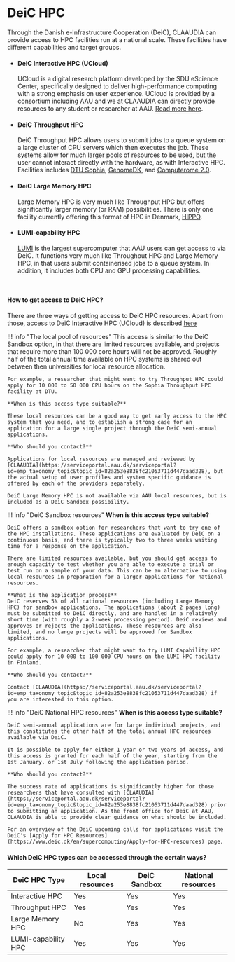 # DeiC HPC

Through the Danish e-Infrastructure Cooperation (DeiC), CLAAUDIA can provide access to HPC facilities run at a national scale. These facilities have different capabilities and target groups.

<div class="grid cards grid-three" markdown>

-   #### DeiC Interactive HPC (UCloud)
  
    UCloud is a digital research platform developed by the SDU eScience Center, specifically designed to deliver high-performance computing with a strong emphasis on user experience. UCloud is provided by a consortium including AAU and we at CLAAUDIA can directly provide resources to any student or researcher at AAU. [Read more here](/ucloud/). 

-   #### DeiC Throughput HPC
    
    DeiC Throughput HPC allows users to submit jobs to a queue system on a large cluster of CPU servers which then executes the job. These systems allow for much larger pools of resources to be used, but the user cannot interact directly with the hardware, as with Interactive HPC. Facilities includes [DTU Sophia](https://dtu-sophia.github.io/docs/), [GenomeDK](https://genome.au.dk/docs/hardware/), and [Computerome 2.0](https://escience.sdu.dk/index.php/type-2-computerome/).

-   #### DeiC Large Memory HPC

    Large Memory HPC is very much like Throughput HPC but offers significantly larger memory (or RAM) possibilities. There is only one facility currently offering this format of HPC in Denmark, [HIPPO](https://docs.hpc-type3.sdu.dk/).
    
-   #### LUMI-capability HPC

    [LUMI](https://www.lumi-supercomputer.eu/) is the largest supercomputer that AAU users can get access to via DeiC. It functions very much like Throughput HPC and Large Memory HPC, in that users submit containerised jobs to a queue system. In addition, it includes both CPU and GPU processing capabilities.
    
</div>

<br> <!-- Just a little break -->

#### How to get access to DeiC HPC?

There are three ways of getting access to DeiC HPC resources. Apart from those, access to DeiC Interactive HPC (UCloud) is described [here](/ucloud/how-to-access/)

!!! info "The local pool of resources"
    This access is similar to the DeiC Sandbox option, in that there are limited resources available, and projects that require more than 100 000 core hours will not be approved. Roughly half of the total annual time available on HPC systems is shared out between then universities for local resource allocation.

    For example, a researcher that might want to try Throughput HPC could apply for 10 000 to 50 000 CPU hours on the Sophia Throughput HPC facility at DTU.

    **When is this access type suitable?**
    
    These local resources can be a good way to get early access to the HPC system that you need, and to establish a strong case for an application for a large single project through the DeiC semi-annual applications.

    **Who should you contact?**
    
    Applications for local resources are managed and reviewed by [CLAAUDIA](https://serviceportal.aau.dk/serviceportal?id=emp_taxonomy_topic&topic_id=82a253e8838fc21053711d447daad328), but the actual setup of user profiles and system specific guidance is offered by each of the providers separately.

    DeiC Large Memory HPC is not available via AAU local resources, but is included as a DeiC Sandbox possibility.

!!! info "DeiC Sandbox resources"
    **When is this access type suitable?**
    
    DeiC offers a sandbox option for researchers that want to try one of the HPC installations. These applications are evaluated by DeiC on a continuous basis, and there is typically two to three weeks waiting time for a response on the application.

    There are limited resources available, but you should get access to enough capacity to test whether you are able to execute a trial or test run on a sample of your data. This can be an alternative to using local resources in preparation for a larger applications for national resources.

    **What is the application process**
    DeiC reserves 5% of all national resources (including Large Memory HPC) for sandbox applications. The applications (about 2 pages long) must be submitted to DeiC directly, and are handled in a relatively short time (with roughly a 2-week processing period). DeiC reviews and approves or rejects the applications. These resources are also limited, and no large projects will be approved for Sandbox applications.

    For example, a researcher that might want to try LUMI Capability HPC could apply for 10 000 to 100 000 CPU hours on the LUMI HPC facility in Finland.

    **Who should you contact?**
    
    Contact [CLAAUDIA](https://serviceportal.aau.dk/serviceportal?id=emp_taxonomy_topic&topic_id=82a253e8838fc21053711d447daad328) if you are interested in this option.

!!! info "DeiC National HPC resources"
    **When is this access type suitable?**
    
    DeiC semi-annual applications are for large individual projects, and this constitutes the other half of the total annual HPC resources available via DeiC.

    It is possible to apply for either 1 year or two years of access, and this access is granted for each half of the year, starting from the 1st January, or 1st July following the application period.

    **Who should you contact?**
    
    The success rate of applications is significantly higher for those researchers that have consulted with [CLAAUDIA](https://serviceportal.aau.dk/serviceportal?id=emp_taxonomy_topic&topic_id=82a253e8838fc21053711d447daad328) prior to submitting an application. As the front office for DeiC at AAU, CLAAUDIA is able to provide clear guidance on what should be included.

    For an overview of the DeiC upcoming calls for applications visit the DeiC's [Apply for HPC Resources](https://www.deic.dk/en/supercomputing/Apply-for-HPC-resources) page.

#### Which DeiC HPC types can be accessed through the certain ways?
| DeiC HPC Type	| Local resources | DeiC Sandbox | National resources|
| --- | --- | --- | --- |
| Interactive HPC | Yes | Yes | Yes |
| Throughput HPC | Yes | Yes | Yes |
| Large Memory HPC | No | Yes | Yes |
| LUMI-capability HPC | Yes | Yes | Yes |
